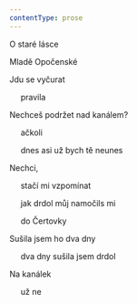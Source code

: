 ```yaml
---
contentType: prose
---
```


O staré lásce

Mladě Opočenské

Jdu se vyčurat

     pravila

Nechceš podržet nad kanálem?

     ačkoli

     dnes asi už bych tě neunes

Nechci,

     stačí mi vzpomínat

     jak drdol můj namočils mi

     do Čertovky

Sušila jsem ho dva dny

     dva dny sušila jsem drdol

Na kanálek

     už ne
